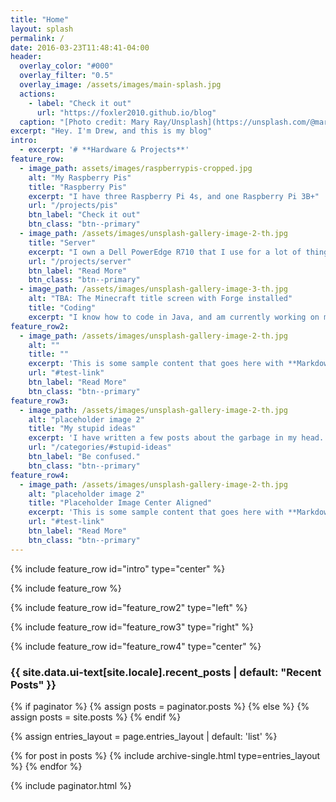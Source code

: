 ```yaml
---
title: "Home"
layout: splash
permalink: /
date: 2016-03-23T11:48:41-04:00
header:
  overlay_color: "#000"
  overlay_filter: "0.5"
  overlay_image: /assets/images/main-splash.jpg
  actions:
    - label: "Check it out"
      url: "https://foxler2010.github.io/blog"
  caption: "[Photo credit: Mary Ray/Unsplash](https://unsplash.com/@mary_ray)"
excerpt: "Hey. I'm Drew, and this is my blog"
intro: 
  - excerpt: '# **Hardware & Projects**'
feature_row:
  - image_path: assets/images/raspberrypis-cropped.jpg
    alt: "My Raspberry Pis"
    title: "Raspberry Pis"
    excerpt: "I have three Raspberry Pi 4s, and one Raspberry Pi 3B+"
    url: "/projects/pis"
    btn_label: "Check it out"
    btn_class: "btn--primary"
  - image_path: /assets/images/unsplash-gallery-image-2-th.jpg
    title: "Server"
    excerpt: "I own a Dell PowerEdge R710 that I use for a lot of things,"
    url: "/projects/server"
    btn_label: "Read More"
    btn_class: "btn--primary"
  - image_path: /assets/images/unsplash-gallery-image-3-th.jpg
    alt: "TBA: The Minecraft title screen with Forge installed"
    title: "Coding"
    excerpt: "I know how to code in Java, and am currently working on making a text adventure (linked (here)<https://drewssite.top/jump-the-volcano>"
feature_row2:
  - image_path: /assets/images/unsplash-gallery-image-2-th.jpg
    alt: ""
    title: ""
    excerpt: 'This is some sample content that goes here with **Markdown** formatting. Left aligned with `type="left"`'
    url: "#test-link"
    btn_label: "Read More"
    btn_class: "btn--primary"
feature_row3:
  - image_path: /assets/images/unsplash-gallery-image-2-th.jpg
    alt: "placeholder image 2"
    title: "My stupid ideas"
    excerpt: 'I have written a few posts about the garbage in my head. If you would like to see what's in my dreams then click here. (I don't know why anyone would care about the stuff here but that's beside me; do what you want.)'
    url: "/categories/#stupid-ideas"
    btn_label: "Be confused."
    btn_class: "btn--primary"
feature_row4:
  - image_path: /assets/images/unsplash-gallery-image-2-th.jpg
    alt: "placeholder image 2"
    title: "Placeholder Image Center Aligned"
    excerpt: 'This is some sample content that goes here with **Markdown** formatting. Centered with `type="center"`'
    url: "#test-link"
    btn_label: "Read More"
    btn_class: "btn--primary"
---
```


{% include feature_row id="intro" type="center" %}

{% include feature_row %}

{% include feature_row id="feature_row2" type="left" %}

{% include feature_row id="feature_row3" type="right" %}

{% include feature_row id="feature_row4" type="center" %}

<h3 class="archive__subtitle">{{ site.data.ui-text[site.locale].recent_posts | default: "Recent Posts" }}</h3>

{% if paginator %}
  {% assign posts = paginator.posts %}
{% else %}
  {% assign posts = site.posts %}
{% endif %}

{% assign entries_layout = page.entries_layout | default: 'list' %}
<div class="entries-{{ entries_layout }}">
  {% for post in posts %}
    {% include archive-single.html type=entries_layout %}
  {% endfor %}
</div>

{% include paginator.html %}
